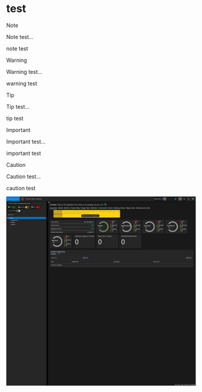 # test

> [!NOTE]  
> Note test...

note test

> [!WARNING]  
> Warning test...

warning test

> [!TIP]  
> Tip test...

tip test

> [!IMPORTANT]  
> Important test...

important test

> [!CAUTION]  
> Caution test...

caution test

![](./media/test.png)